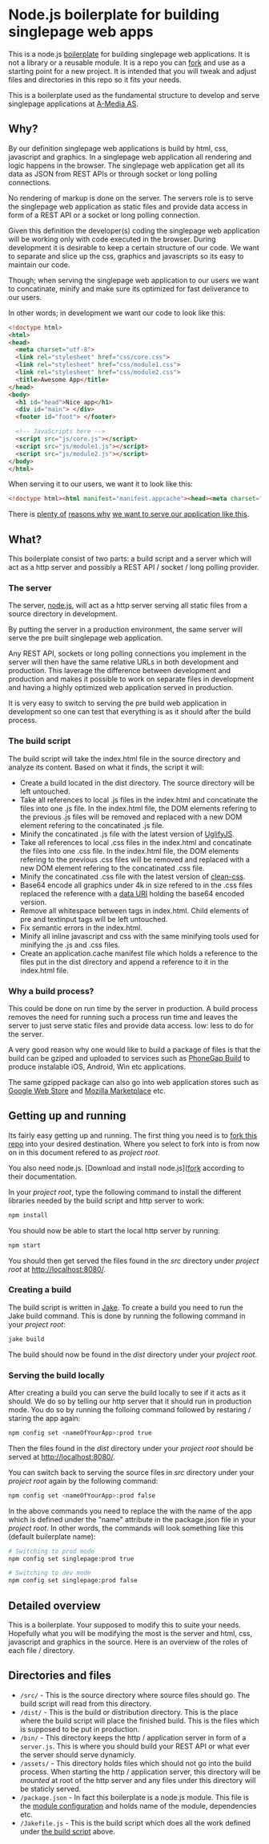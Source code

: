 # Node.js boilerplate for building singlepage web apps

This is a node.js [boilerplate](http://en.wikipedia.org/wiki/Boilerplate_code) for building singlepage web applications. It is not a library or a reusable module. It is a repo you can [fork](https://help.github.com/articles/fork-a-repo) and use as a starting point for a new project. It is intended that you will tweak and adjust files and directories in this repo so it fits your needs.

This is a boilerplate used as the fundamental structure to develop and serve singlepage applications at [A-Media AS](http://amedia.no/?page_id=16).


## Why?

By our definition singlepage web applications is build by html, css, javascript and graphics. In a singlepage web application all rendering and logic happens in the browser. The singlepage web application get all its data as JSON from REST APIs or through socket or long polling connections.

No rendering of markup is done on the server. The servers role is to serve the singlepage web application as static files and provide data access in form of a REST API or a socket or long polling connection.

Given this definition the developer(s) coding the singlepage web application will be working only with code executed in the browser. During development it is desirable to keep a certain structure of our code. We want to separate and slice up the css, graphics and javascripts so its easy to maintain our code.

Though; when serving the singlepage web application to our users we want to concatinate, minify and make sure its optimized for fast deliverance to our users.

In other words; in development we want our code to look like this:

```html
<!doctype html>
<html>
<head>
  <meta charset="utf-8">
  <link rel="stylesheet" href="css/core.css">
  <link rel="stylesheet" href="css/module1.css">
  <link rel="stylesheet" href="css/module2.css">
  <title>Awesome App</title>
</head>
<body>
  <h1 id="head">Nice app</h1>
  <div id="main"> </div>
  <footer id="foot"> </footer>

  <!-- JavaScripts here -->
  <script src="js/core.js"></script>
  <script src="js/module1.js"></script>
  <script src="js/module2.js"></script>
</body>
</html>
```

When serving it to our users, we want it to look like this:

```html
<!doctype html><html manifest="manifest.appcache"><head><meta charset="utf-8"><title>Awesome App</title><link href="css/app.min.css" rel="stylesheet"></head><body><h1 id="head">Nice app</h1><div id="main"></div><footer id="foot"></footer><script src="js/app.min.js"></script></body></html>
```

There is [plenty of](http://developer.yahoo.com/performance/rules.html) [reasons why](https://developers.google.com/speed/docs/best-practices/rules_intro) [we want to serve our application like this](http://calendar.perfplanet.com/).


## What?

This boilerplate consist of two parts: a build script and a server which will act as a http server and possibly a REST API / socket / long polling provider.

### The server

The server, [node.js](http://nodejs.org/), will act as a http server serving all static files from a source directory in development.

By putting the server in a production environment, the same server will serve the pre built singlepage web application.

Any REST API, sockets or long polling connections you implement in the server will then have the same relative URLs in both development and production. This laverage the difference between development and production and makes it possible to work on separate files in development and having a highly optimized web application served in production.

It is very easy to switch to serving the pre build web application in development so one can test that everything is as it should after the build process.

### The build script

The build script will take the index.html file in the source directory and analyze its content. Based on what it finds, the script it will:

 - Create a build located in the dist directory. The source directory will be left untouched.
 - Take all references to local .js files in the index.html and concatinate the files into one .js file. In the index.html file, the DOM elements refering to the previous .js files will be removed and replaced with a new DOM element refering to the concatinated .js file.
 - Minify the concatinated .js file with the latest version of [UglifyJS](https://github.com/mishoo/UglifyJS2).
 - Take all references to local .css files in the index.html and concatinate the files into one .css file. In the index.html file, the DOM elements refering to the previous .css files will be removed and replaced with a new DOM element refering to the concatinated .css file.
 - Minify the concatinated .css file with the latest version of [clean-css](https://github.com/GoalSmashers/clean-css).
 - Base64 encode all graphics under 4k in size refered to in the .css files replaced the reference with a [data URI](http://en.wikipedia.org/wiki/Data_URI_scheme) holding the base64 encoded version.
 - Remove all whitespace between tags in index.html. Child elements of pre and textinput tags will be left untouched.
 - Fix semantic errors in the index.html.
 - Minify all inline javascript and css with the same minifying tools used for minifying the .js and .css files.
 - Create an application.cache manifest file which holds a reference to the files put in the dist directory and append a reference to it in the index.html file.

### Why a build process?

This could be done on run time by the server in production. A build process removes the need for running such a process run time and leaves the server to just serve static files and provide data access. Iow: less to do for the server.

A very good reason why one would like to build a package of files is that the build can be gziped and uploaded to services such as [PhoneGap Build](https://build.phonegap.com/) to produce instalable iOS, Android, Win etc applications.

The same gzipped package can also go into web application stores such as [Google Web Store](https://chrome.google.com/webstore/) and [Mozilla Marketplace](http://www.mozilla.org/en-US/apps/) etc.


## Getting up and running

Its fairly easy getting up and running. The first thing you need is to [fork this repo](https://help.github.com/articles/fork-a-repo) into your desired destination. Where you select to fork into is from now on in this document refered to as _project root_.

You also need node.js. [Download and install node.js]([fork](https://help.github.com/articles/fork-a-repo) according to their documentation.

In your _project root_, type the following command to install the different libraries needed by the build script and http server to work:

```bash
npm install
```

You should now be able to start the local http server by running:

```bash
npm start
```

You should then get served the files found in the *src* directory under _project root_ at [http://localhost:8080/](http://localhost:8080/).

### Creating a build

The build script is written in [Jake](https://github.com/mde/jake). To create a build you need to run the Jake build command. This is done by running the following command in your _project root_:

```bash
jake build
```

The build should now be found in the *dist* directory under your _project root_.

### Serving the build locally

After creating a build you can serve the build locally to see if it acts as it should. We do so by telling our http server that it should run in production mode. You do so by running the folloing command followed by restaring / staring the app again:

```bash
npm config set <nameOfYourApp>:prod true
```

Then the files found in the *dist* directory under your _project root_ should be served at [http://localhost:8080/](http://localhost:8080/).

You can switch back to serving the source files in *src* directory under your _project root_ again by the following command:

```bash
npm config set <nameOfYourApp>:prod false
```

In the above commands you need to replace the <nameOfYourApp> with the name of the app which is defined under the "name" attribute in the package.json file in your _project root_. In other words, the commands will look something like this (default builerplate name):

```bash
# Switching to prod mode
npm config set singlepage:prod true

# Switching to dev mode
npm config set singlepage:prod false
```


## Detailed overview

This is a boilerplate. Your supposed to modify this to suite your needs. Hopefully what you will be modifying the most is the server and html, css, javascript and graphics in the source. Here is an overview of the roles of each file / directory.

## Directories and files

 - ```/src/``` - This is the source directory where source files should go. The build script will read from this directory.
 - ```/dist/``` - This is the build or distribution directory. This is the place where the build script will place the finished build. This is the files which is supposed to be put in production.
 - ```/bin/``` - This directory keeps the http / application server in form of a ```server.js```. This is where you should build your REST API or what ever the server should serve dynamicly.
 - ```/assets/``` - This directory holds files which should not go into the build process. When starting the http / application server, this directory will be _mounted_ at root of the http server and any files under this directory will be staticly served.
 - ```/package.json``` - In fact this boilerplate is a node.js module. This file is the [module configuration](https://npmjs.org/doc/json.html) and holds name of the module, dependencies etc.
 - ```/Jakefile.js``` - This is the build script which does all the work defined under [the build script](#the-build-script) above.